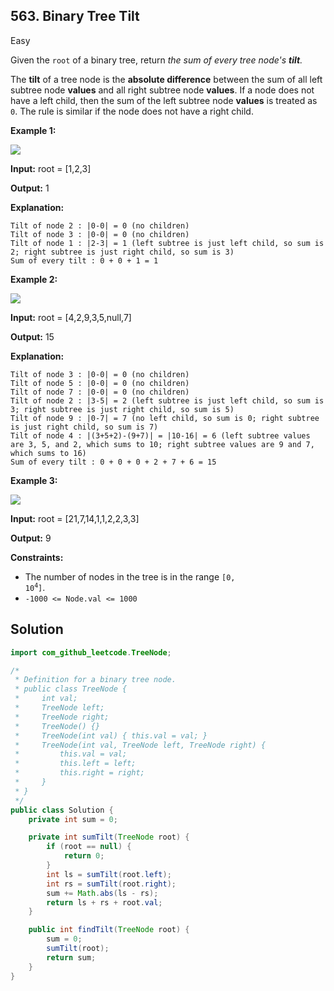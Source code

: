 ## 563\. Binary Tree Tilt

Easy

Given the `root` of a binary tree, return _the sum of every tree node's **tilt**._

The **tilt** of a tree node is the **absolute difference** between the sum of all left subtree node **values** and all right subtree node **values**. If a node does not have a left child, then the sum of the left subtree node **values** is treated as `0`. The rule is similar if the node does not have a right child.

**Example 1:**

![](https://assets.leetcode.com/uploads/2020/10/20/tilt1.jpg)

**Input:** root = [1,2,3]

**Output:** 1

**Explanation:** 

    Tilt of node 2 : |0-0| = 0 (no children)
    Tilt of node 3 : |0-0| = 0 (no children)
    Tilt of node 1 : |2-3| = 1 (left subtree is just left child, so sum is 2; right subtree is just right child, so sum is 3) 
    Sum of every tilt : 0 + 0 + 1 = 1

**Example 2:**

![](https://assets.leetcode.com/uploads/2020/10/20/tilt2.jpg)

**Input:** root = [4,2,9,3,5,null,7]

**Output:** 15

**Explanation:** 

    Tilt of node 3 : |0-0| = 0 (no children) 
    Tilt of node 5 : |0-0| = 0 (no children) 
    Tilt of node 7 : |0-0| = 0 (no children) 
    Tilt of node 2 : |3-5| = 2 (left subtree is just left child, so sum is 3; right subtree is just right child, so sum is 5) 
    Tilt of node 9 : |0-7| = 7 (no left child, so sum is 0; right subtree is just right child, so sum is 7) 
    Tilt of node 4 : |(3+5+2)-(9+7)| = |10-16| = 6 (left subtree values are 3, 5, and 2, which sums to 10; right subtree values are 9 and 7, which sums to 16) 
    Sum of every tilt : 0 + 0 + 0 + 2 + 7 + 6 = 15

**Example 3:**

![](https://assets.leetcode.com/uploads/2020/10/20/tilt3.jpg)

**Input:** root = [21,7,14,1,1,2,2,3,3]

**Output:** 9

**Constraints:**

*   The number of nodes in the tree is in the range <code>[0, 10<sup>4</sup>]</code>.
*   `-1000 <= Node.val <= 1000`

## Solution

```java
import com_github_leetcode.TreeNode;

/*
 * Definition for a binary tree node.
 * public class TreeNode {
 *     int val;
 *     TreeNode left;
 *     TreeNode right;
 *     TreeNode() {}
 *     TreeNode(int val) { this.val = val; }
 *     TreeNode(int val, TreeNode left, TreeNode right) {
 *         this.val = val;
 *         this.left = left;
 *         this.right = right;
 *     }
 * }
 */
public class Solution {
    private int sum = 0;

    private int sumTilt(TreeNode root) {
        if (root == null) {
            return 0;
        }
        int ls = sumTilt(root.left);
        int rs = sumTilt(root.right);
        sum += Math.abs(ls - rs);
        return ls + rs + root.val;
    }

    public int findTilt(TreeNode root) {
        sum = 0;
        sumTilt(root);
        return sum;
    }
}
```